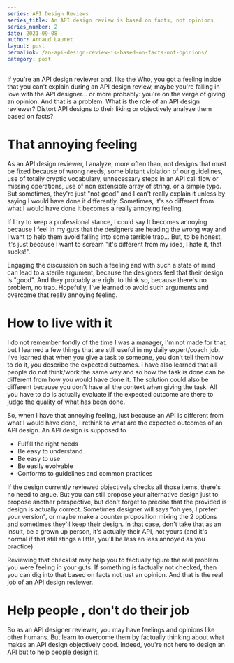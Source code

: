 ```yaml
---
series: API Design Reviews
series_title: An API design review is based on facts, not opinions
series_number: 2
date: 2021-09-08
author: Arnaud Lauret
layout: post
permalink: /an-api-design-review-is-based-on-facts-not-opinions/
category: post
---
```


If you're an API design reviewer and, like the Who, you got a feeling inside that you can't explain during an API design review, maybe you're falling in love with the API designer... or more probably: you're on the verge of giving an opinion.
And that is a problem.
What is the role of an API design reviewer?
Distort API designs to their liking or objectively analyze them based on facts?  

<!--more-->

# That annoying feeling

As an API design reviewer, I analyze, more often than, not designs that must be fixed because of wrong needs, some blatant violation of our guidelines, use of totally cryptic vocabulary, unnecessary steps in an API call flow or missing operations, use of non extensible array of string, or a simple typo.
But sometimes, they're just "not good" and I can't really explain it unless by saying I would have done it differently.
Sometimes, it's so different from what I would have done it becomes a really annoying feeling.

If I try to keep a professional stance, I could say It becomes annoying because I feel in my guts that the designers are heading the wrong way and I want to help them avoid falling into some terrible trap... 
But, to be honest, it's just because I want to scream "it's different from my idea, I hate it, that sucks!".

Engaging the discussion on such a feeling and with such a state of mind can lead to a sterile argument, because the designers feel that their design is "good".
And they probably are right to think so, because there's no problem, no trap.
Hopefully, I've learned to avoid such arguments and overcome that really annoying feeling. 

# How to live with it

I do not remember fondly of the time I was a manager, I'm not made for that, but I learned a few things that are still useful in my daily expert/coach job.
I've learned that when you give a task to someone, you don't tell them how to do it, you describe the expected outcomes.
I have also learned that all people do not think/work the same way and so how the task is done can be different from how you would have done it.
The solution could also be different because you don't have all the context when giving the task.
All you have to do is actually evaluate if the expected outcome are there to judge the quality of what has been done.

So, when I have that annoying feeling, just because an API is different from what I would have done, I rethink to what are the expected outcomes of an API design.
An API design is supposed to

- Fulfill the right needs
- Be easy to understand
- Be easy to use
- Be easily evolvable
- Conforms to guidelines and common practices

If the design currently reviewed objectively checks all those items, there's no need to argue.
But you can still propose your alternative design just to propose another perspective, but don't forget to precise that the provided is design is actually correct.
Sometimes designer will says "oh yes, I prefer your version", or maybe make a counter proposition mixing the 2 options and sometimes they'll keep their design.
In that case, don't take that as an insult, be a grown up person, it's actually their API, not yours (and it's normal if that still stings a little, you'll be less an less annoyed as you practice).

Reviewing that checklist may help you to factually figure the real problem you were feeling in your guts.
If something is factually not checked, then you can dig into that based on facts not just an opinion.
And that is the real job of an API design reviewer.

# Help people , don't do their job

So as an API designer reviewer, you may have feelings and opinions like other humans.
But learn to overcome them by factually thinking about what makes an API design objectively good.
Indeed, you're not here to design an API but to help people design it.


